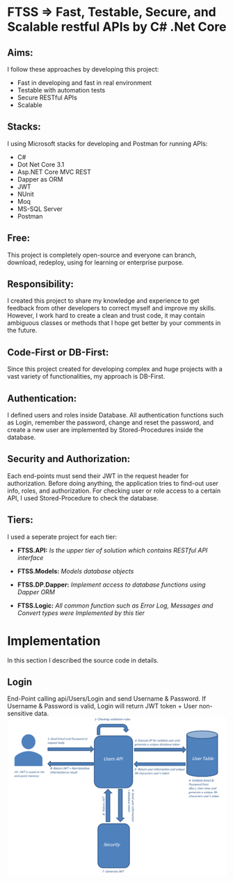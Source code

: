 # FTSS => Fast, Testable, Secure, and Scalable restful APIs by C# .Net Core



## Aims:
I follow these approaches by developing this project:
* Fast in developing and fast in real environment
* Testable with automation tests
* Secure RESTful APIs
* Scalable

## Stacks:
I using Microsoft stacks for developing and Postman for running APIs:
* C#
* Dot Net Core 3.1
* Asp.NET Core MVC REST
* Dapper as ORM
* JWT
* NUnit
* Moq
* MS-SQL Server
* Postman

## Free:
This project is completely open-source and everyone can branch, download, redeploy, using for learning or enterprise purpose.

## Responsibility:
I created this project to share my knowledge and experience to get feedback from other developers to correct myself and improve my skills. However, I work hard to create a clean and trust code, it may contain ambiguous classes or methods that I hope get better by your comments in the future.

## Code-First or DB-First:
Since this project created for developing complex and huge projects with a vast variety of functionalities, my approach is DB-First.

## Authentication:
I defined users and roles inside Database. All authentication functions such as Login, remember the password, change and reset the password, and create a new user are implemented by Stored-Procedures inside the database.

## Security and Authorization:
Each end-points must send their JWT in the request header for authorization. Before doing anything, the application tries to find-out user info, roles, and authorization. For checking user or role access to a certain API, I used Stored-Procedure to check the database.

## Tiers:
I used a seperate project for each tier:
* **FTSS.API:** _Is the upper tier of solution which contains RESTful API interface_

* **FTSS.Models:** _Models database objects_

* **FTSS.DP.Dapper:** _Implement access to database functions using Dapper ORM_

* **FTSS.Logic:** _All common function such as Error Log, Messages and Convert types were Implemented by this tier_

# Implementation
In this section I described the source code in details.

## Login
End-Point calling api/Users/Login and send Username & Password. If Username & Password is valid, Login will return JWT token + User non-sensitive data.
![Login flowchart](https://github.com/heidarbozorg/FTSS/raw/master/FTSS.API/Documents/Login/FTSS%20Login.png)
